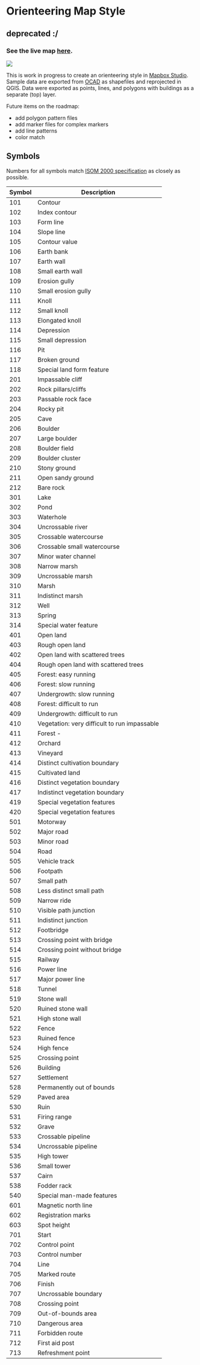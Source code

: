 Orienteering Map Style
===========================

## deprecated :/ 

### See the live map [here](https://api.tiles.mapbox.com/v4/grafa.e8deadfc/page.html?access_token=pk.eyJ1IjoiZ3JhZmEiLCJhIjoiU2U2QnIzUSJ9.4LnG05Ptvi1sUQ8t68rfgw#16/46.9497/7.4219).

![](.thumb.png)

This is work in progress to create an orienteering style in [Mapbox Studio](https://www.mapbox.com/mapbox-studio/#darwin). Sample data are exported from [OCAD](http://ocad.com/en/) as shapefiles and reprojected in QGIS. Data were exported as points, lines, and polygons with buildings as a separate (top) layer.

Future items on the roadmap:
- add polygon pattern files
- add marker files for complex markers
- add line patterns
- color match

## Symbols

Numbers for all symbols match [ISOM 2000 specification](http://orienteering.org/wp-content/uploads/2010/12/International-Specification-for-Orienteering-Maps-2000_2.pdf) as closely as possible.

|Symbol|Description|
|---|---|
|101| Contour|
|102| Index contour|
|103| Form line|
|104| Slope line|
|105| Contour value|
|106| Earth bank|
|107| Earth wall|
|108| Small earth wall|
|109| Erosion gully|
|110| Small erosion gully|
|111| Knoll|
|112| Small knoll|
|113| Elongated knoll|
|114| Depression|
|115| Small depression|
|116| Pit|
|117| Broken ground|
|118| Special land form feature|
|201| Impassable cliff|
|202| Rock pillars/cliffs|
|203| Passable rock face|
|204| Rocky pit|
|205| Cave|
|206| Boulder|
|207| Large boulder|
|208| Boulder field|
|209| Boulder cluster|
|210| Stony ground|
|211| Open sandy ground|
|212| Bare rock|
|301| Lake|
|302| Pond|
|303| Waterhole|
|304| Uncrossable river|
|305| Crossable watercourse|
|306| Crossable small watercourse|
|307| Minor water channel|
|308| Narrow marsh|
|309| Uncrossable marsh|
|310| Marsh|
|311| Indistinct marsh|
|312| Well|
|313| Spring|
|314| Special water feature|
|401| Open land|
|403| Rough open land|
|402| Open land with scattered trees|
|404| Rough open land with scattered trees|
|405| Forest: easy running|
|406| Forest: slow running|
|407| Undergrowth: slow running|
|408| Forest: difficult to run|
|409| Undergrowth: difficult to run|
|410| Vegetation: very difficult to run impassable|
|411| Forest - |nable| in one direction|
|412| Orchard|
|413| Vineyard|
|414| Distinct cultivation boundary|
|415| Cultivated land|
|416| Distinct vegetation boundary|
|417| Indistinct vegetation boundary|
|419| Special vegetation features|
|420| Special vegetation features|
|501| Motorway|
|502| Major road|
|503| Minor road|
|504| Road|
|505| Vehicle track|
|506| Footpath|
|507| Small path|
|508| Less distinct small path|
|509| Narrow ride|
|510| Visible path junction|
|511| Indistinct junction|
|512| Footbridge|
|513| Crossing point with bridge|
|514| Crossing point without bridge|
|515| Railway|
|516| Power line|
|517| Major power line|
|518| Tunnel|
|519| Stone wall|
|520| Ruined stone wall|
|521| High stone wall|
|522| Fence|
|523| Ruined fence|
|524| High fence|
|525| Crossing point|
|526| Building|
|527| Settlement|
|528| Permanently out of bounds|
|529| Paved area|
|530| Ruin|
|531| Firing range|
|532| Grave|
|533| Crossable pipeline|
|534| Uncrossable pipeline|
|535| High tower|
|536| Small tower|
|537| Cairn|
|538| Fodder rack|
|540| Special man-made features|
|601| Magnetic north line|
|602| Registration marks|
|603| Spot height|
|701| Start|
|702| Control point|
|703| Control number|
|704| Line|
|705| Marked route|
|706| Finish|
|707| Uncrossable boundary|
|708| Crossing point|
|709| Out-of-bounds area|
|710| Dangerous area|
|711| Forbidden route|
|712| First aid post|
|713| Refreshment point|
